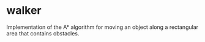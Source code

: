 # walker
Implementation of the A* algorithm for moving an object along a rectangular area that contains obstacles.
